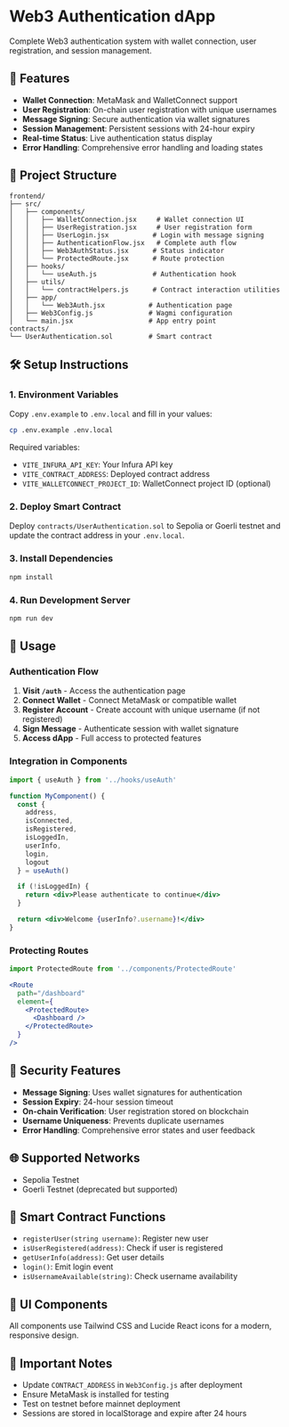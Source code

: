# Web3 Authentication dApp

Complete Web3 authentication system with wallet connection, user registration, and session management.

## 🚀 Features

- **Wallet Connection**: MetaMask and WalletConnect support
- **User Registration**: On-chain user registration with unique usernames
- **Message Signing**: Secure authentication via wallet signatures
- **Session Management**: Persistent sessions with 24-hour expiry
- **Real-time Status**: Live authentication status display
- **Error Handling**: Comprehensive error handling and loading states

## 📁 Project Structure

```
frontend/
├── src/
│   ├── components/
│   │   ├── WalletConnection.jsx     # Wallet connection UI
│   │   ├── UserRegistration.jsx     # User registration form
│   │   ├── UserLogin.jsx           # Login with message signing
│   │   ├── AuthenticationFlow.jsx   # Complete auth flow
│   │   ├── Web3AuthStatus.jsx      # Status indicator
│   │   └── ProtectedRoute.jsx      # Route protection
│   ├── hooks/
│   │   └── useAuth.js              # Authentication hook
│   ├── utils/
│   │   └── contractHelpers.js      # Contract interaction utilities
│   ├── app/
│   │   └── Web3Auth.jsx           # Authentication page
│   ├── Web3Config.js              # Wagmi configuration
│   └── main.jsx                   # App entry point
contracts/
└── UserAuthentication.sol         # Smart contract
```

## 🛠️ Setup Instructions

### 1. Environment Variables
Copy `.env.example` to `.env.local` and fill in your values:

```bash
cp .env.example .env.local
```

Required variables:
- `VITE_INFURA_API_KEY`: Your Infura API key
- `VITE_CONTRACT_ADDRESS`: Deployed contract address
- `VITE_WALLETCONNECT_PROJECT_ID`: WalletConnect project ID (optional)

### 2. Deploy Smart Contract

Deploy `contracts/UserAuthentication.sol` to Sepolia or Goerli testnet and update the contract address in your `.env.local`.

### 3. Install Dependencies

```bash
npm install
```

### 4. Run Development Server

```bash
npm run dev
```

## 🔧 Usage

### Authentication Flow

1. **Visit `/auth`** - Access the authentication page
2. **Connect Wallet** - Connect MetaMask or compatible wallet
3. **Register Account** - Create account with unique username (if not registered)
4. **Sign Message** - Authenticate session with wallet signature
5. **Access dApp** - Full access to protected features

### Integration in Components

```jsx
import { useAuth } from '../hooks/useAuth'

function MyComponent() {
  const { 
    address, 
    isConnected, 
    isRegistered, 
    isLoggedIn, 
    userInfo,
    login, 
    logout 
  } = useAuth()

  if (!isLoggedIn) {
    return <div>Please authenticate to continue</div>
  }

  return <div>Welcome {userInfo?.username}!</div>
}
```

### Protecting Routes

```jsx
import ProtectedRoute from '../components/ProtectedRoute'

<Route 
  path="/dashboard" 
  element={
    <ProtectedRoute>
      <Dashboard />
    </ProtectedRoute>
  } 
/>
```

## 🔐 Security Features

- **Message Signing**: Uses wallet signatures for authentication
- **Session Expiry**: 24-hour session timeout
- **On-chain Verification**: User registration stored on blockchain
- **Username Uniqueness**: Prevents duplicate usernames
- **Error Handling**: Comprehensive error states and user feedback

## 🌐 Supported Networks

- Sepolia Testnet
- Goerli Testnet (deprecated but supported)

## 📝 Smart Contract Functions

- `registerUser(string username)`: Register new user
- `isUserRegistered(address)`: Check if user is registered
- `getUserInfo(address)`: Get user details
- `login()`: Emit login event
- `isUsernameAvailable(string)`: Check username availability

## 🎨 UI Components

All components use Tailwind CSS and Lucide React icons for a modern, responsive design.

## 🚨 Important Notes

- Update `CONTRACT_ADDRESS` in `Web3Config.js` after deployment
- Ensure MetaMask is installed for testing
- Test on testnet before mainnet deployment
- Sessions are stored in localStorage and expire after 24 hours
